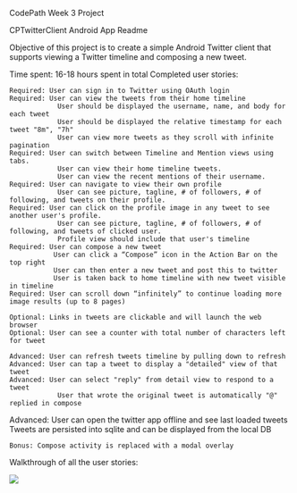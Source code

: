 CodePath Week 3 Project

CPTwitterClient Android App Readme

Objective of this project is to create a simple Android Twitter client that supports viewing a Twitter timeline and composing a new tweet.

Time spent: 16-18 hours spent in total Completed user stories:

    Required: User can sign in to Twitter using OAuth login
    Required: User can view the tweets from their home timeline
                User should be displayed the username, name, and body for each tweet
                User should be displayed the relative timestamp for each tweet "8m", "7h"
                User can view more tweets as they scroll with infinite pagination
    Required: User can switch between Timeline and Mention views using tabs.
                User can view their home timeline tweets.
                User can view the recent mentions of their username.
    Required: User can navigate to view their own profile
                User can see picture, tagline, # of followers, # of following, and tweets on their profile.
    Required: User can click on the profile image in any tweet to see another user's profile.
                User can see picture, tagline, # of followers, # of following, and tweets of clicked user.
                Profile view should include that user's timeline
    Required: User can compose a new tweet
               User can click a “Compose” icon in the Action Bar on the top right
               User can then enter a new tweet and post this to twitter
               User is taken back to home timeline with new tweet visible in timeline
    Required: User can scroll down “infinitely” to continue loading more image results (up to 8 pages)

    Optional: Links in tweets are clickable and will launch the web browser
    Optional: User can see a counter with total number of characters left for tweet

    Advanced: User can refresh tweets timeline by pulling down to refresh
    Advanced: User can tap a tweet to display a "detailed" view of that tweet
    Advanced: User can select "reply" from detail view to respond to a tweet
                User that wrote the original tweet is automatically "@" replied in compose

Advanced: User can open the twitter app offline and see last loaded tweets
Tweets are persisted into sqlite and can be displayed from the local DB

    Bonus: Compose activity is replaced with a modal overlay

Walkthrough of all the user stories:

![](https://github.com/Vikramjeet-Singh/CPTwitterClient/blob/master/CPTwitterClient_walkthrough.gif)
